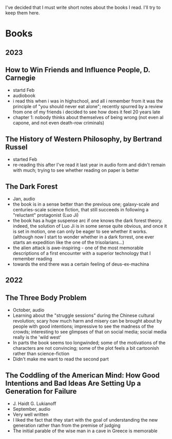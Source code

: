 I've decided that I must write short notes about the books I read. I'll try to keep them here.

# Books 

## 2023

## How to Win Friends and Influence People, D. Carnegie
- startd Feb
- audiobook
- i read this when i was in highschool, and all i remember from it was the principle of "you should never eat alone"; recently spurred by a review from one of my friends i decided to see how does it feel 20 years late
- chapter 1: nobody thinks about themselves of being wrong (not even al capone, and not even death-row criminals)

## The History of Western Philosophy, by Bertrand Russel
- started Feb
- re-reading this after I've read it last year in audio form and didn't remain with much; trying to see whether reading on paper is better

## The Dark Forest
- Jan, audio
- the book is in a sense better than the previous one; galaxy-scale and centuries-scale science fiction, that still succeeds in following a "reluctant" protagonist (Luo Ji)
- the book has a huge suspense arc if one knows the dark forest theory.  indeed, the solution of Luo Ji is in some sense quite obvious, and once it is set in motion, one can only be eager to see whether it works. (although now I start to wonder whether in a dark forrest, one ever starts an expedition like the one of the trisolarians...)
- the alien attack is awe-inspiring - one of the most memorable descriptions of a first encounter with a superior technology that I remember reading
- towards the end there was a certain feeling of deus-ex-machina


## 2022 

## The Three Body Problem 
- October, audio
- Learning about the "struggle sessions" during the Chinese cultural revolution; scary how much harm and misery can be brought about by people with good intentions; impressive to see the madness of the crowds; interesting to see glimpses of that on social media; social media really is the 'wild west'
- In parts the book seems too longwinded; some of the motivations of the characters are not convincing; some of the plot feels a bit cartoonish rather than science-fiction
- Didn't make me want to read the second part



## The Coddling of the American Mind: How Good Intentions and Bad Ideas Are Setting Up a Generation for Failure
- J. Haidt G. Lukianoff
- September, audio
- Very well written 
- I liked the fact that they start with the goal of understanding the new generation rather than from the premise of judging 
- The initial parable of the wise man in a cave in Greece is memorable


